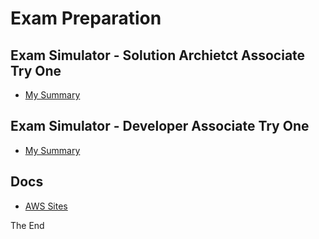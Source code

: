 # Exam Preparation

## Exam Simulator - Solution Archietct Associate Try One
* [My Summary](01-sa-assoc-try-one/readme.md)

## Exam Simulator - Developer Associate Try One
* [My Summary](02-dev-assoc-try-one/readme.md)

## Docs
* [AWS Sites](miscs/aws-sites.md)

The End